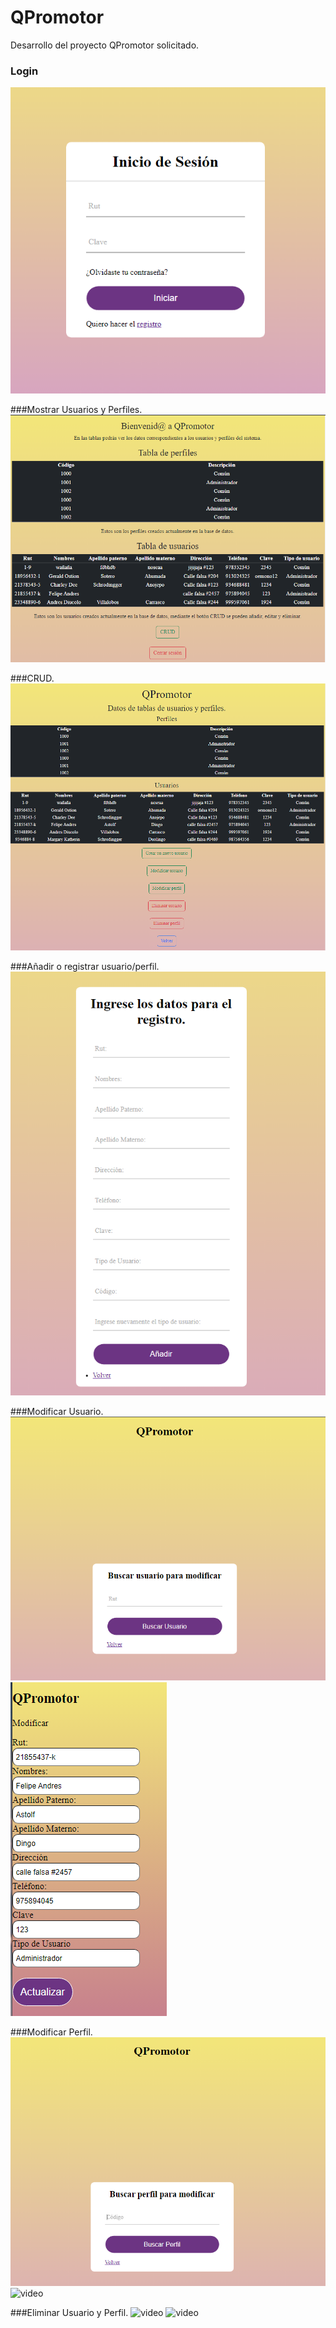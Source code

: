 # QPromotor

Desarrollo del proyecto QPromotor solicitado.

### Login
![video](Ev/Login.PNG)

###Mostrar Usuarios y Perfiles.
![video](Ev/TablasUyP.PNG)

###CRUD.
![video](Ev/CRUD.PNG)

###Añadir o registrar usuario/perfil.
![video](Ev/Registro.PNG)

###Modificar Usuario.
![video](Ev/ModUL.PNG)
![video](Ev/Modificar.PNG)

###Modificar Perfil.
![video](Ev/ModPL.PNG)
![video](Ev/ModPerfil,PNG)

###Eliminar Usuario y Perfil.
![video](Ev/EliminarUserL.PNG)
![video](Ev/EliminarPerf.PNG)
